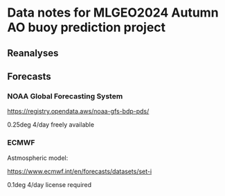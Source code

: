 # Data notes for MLGEO2024 Autumn AO buoy prediction project

## Reanalyses

## Forecasts
### NOAA Global Forecasting System

https://registry.opendata.aws/noaa-gfs-bdp-pds/

0.25deg 4/day freely available

### ECMWF
Astmospheric model:

https://www.ecmwf.int/en/forecasts/datasets/set-i

0.1deg 4/day license required


